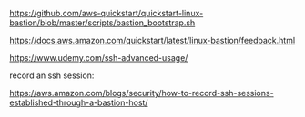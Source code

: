 https://github.com/aws-quickstart/quickstart-linux-bastion/blob/master/scripts/bastion_bootstrap.sh

https://docs.aws.amazon.com/quickstart/latest/linux-bastion/feedback.html

https://www.udemy.com/ssh-advanced-usage/

record an ssh session:

https://aws.amazon.com/blogs/security/how-to-record-ssh-sessions-established-through-a-bastion-host/